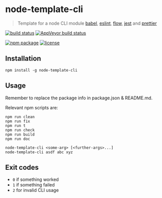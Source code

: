 # node-template-cli

> Template for a node CLI module
> [babel](https://babeljs.io/),
> [eslint](http://eslint.org/),
> [flow](https://flow.org/),
> [jest](https://facebook.github.io/jest/) and
> [prettier](https://github.com/prettier/prettier)

[![build status](https://img.shields.io/travis/jeysal/node-template-cli.svg?style=flat-square)](https://travis-ci.org/jeysal/node-template-cli)
[![AppVeyor build status](https://img.shields.io/appveyor/ci/jeysal/node-template-cli.svg?style=flat-square&label=windows+build)](https://ci.appveyor.com/project/jeysal/node-template-cli)

[![npm package](https://img.shields.io/npm/v/node-template-cli.svg?style=flat-square)](https://www.npmjs.com/package/node-template-cli)
[![license](https://img.shields.io/github/license/jeysal/node-template-cli.svg?style=flat-square)](https://github.com/jeysal/node-template-cli/blob/master/LICENSE)

## Installation

    npm install -g node-template-cli

## Usage

Remember to replace the package info in package.json & README.md.

Relevant npm scripts are:

```
npm run clean
npm run fix
npm run t
npm run check
npm run build
npm run doc
```

```
node-template-cli <some-arg> [<further-args>...]
node-template-cli asdf abc xyz
```

## Exit codes

* `0` if something worked
* `1` if something failed
* `2` for invalid CLI usage
